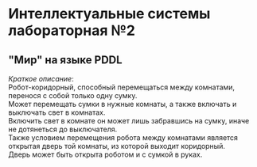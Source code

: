 # Интеллектуальные системы лабораторная №2
## "Мир" на языке PDDL
*Краткое описание*:   
Робот-коридорный, способный перемещаться между комнатами, перенося с собой только одну сумку.  
Может перемещать сумки в нужные комнаты, а также включать и выключать свет в комнатах.  
Включить свет в комнате он может лишь забравшись на сумку, иначе не дотянеться до выключателя.  
Также условием перемещения робота между комнатами является открытая дверь той комнаты, из которой выходит коридорный.  
Дверь может быть открыта роботом и с сумкой в руках.  
